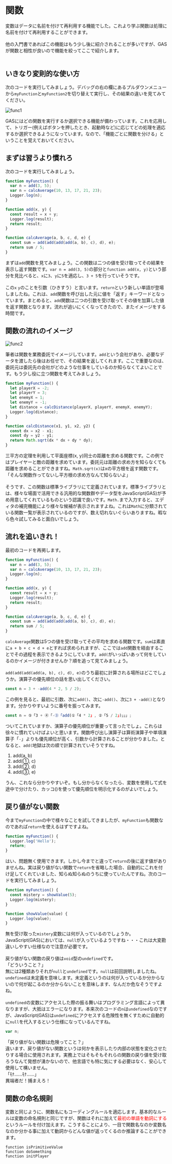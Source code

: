 # 関数
変数はデータに名前を付けて再利用する機能でした。これより学ぶ関数は処理に名前を付けて再利用することができます。
<br><br>
他の入門書であればこの機能はもう少し後に紹介されることが多いですが、GASが関数と相性が良いので機能を絞ってここで紹介します。
<br><br>

## いきなり変則的な使い方
次のコードを実行してみましょう。デバッグの右の欄にあるプルダウンメニューから`myFunction`と`myFunction2`を切り替えて実行し、その結果の違いを見てみてください。

![func1](images/func1.png)

GASにはどの関数を実行するか選択できる機能が備わっています。これを応用して、トリガー(例えばボタンを押したとき、起動時など)に応じてどの処理を適応するか選択できるようになっています。なので、「機能ごとに関数を分ける」ということを覚えておいてください。

## まずは習うより慣れろ
次のコードを実行してみましょう。
```js
function myFunction() {
  var n = add(3, 5);
  var n = calcAverage(10, 13, 17, 21, 23);
  Logger.log(n);
}

function add(x, y) {
  const result = x + y;
  Logger.log(result);
  return result;
}

function calcAverage(a, b, c, d, e) {
  const sum = add(add(add(add(a, b), c), d), e);
  return sum / 5;
}
```
まずは`add`関数を見てみましょう。この関数は二つの値を受け取ってその結果を表示し返す関数です。`var n = add(3, 5)`の部分と`function add(x, y)`という部分を見比べると、`x`に`3`、`y`に`5`を適応し、`3 + 5`を行っていそうです。
<br><br>この`x` `y`のことを引数（ひきすう）と言います。`return`という新しい単語が登場しましたね。これは、`add`関数を呼び出した元に値を「返す」キーワードとなっています。まとめると、`add`関数は二つの引数を受け取ってその値を加算した値を返す関数となります。流れが追いにくくなってきたので、またイメージをする時間です。

## 関数の流れのイメージ

![func2](images/func2.png)

筆者は関数を業務委託でイメージしています。`add`という会社があり、必要なデータを渡したら後はお任せで、その結果を返してくれます。ここで重要なのは、委託元は委託先の会社がどのような仕事をしているのか知らなくてよいことです。もう少し役に立つ関数を考えてみましょう。

```js
function myFunction() {
  let playerX = -2;
  let playerY = 3;
  let enemyX = 1;
  let enemyY = -1;
  let distance = calcDistance(playerX, playerY, enemyX, enemyY);
  Logger.log(distance);
}

function calcDistance(x1, y1, x2, y2) {
  const dx = x2 - x1;
  const dy = y2 - y1;
  return Math.sqrt(dx * dx + dy * dy);
}
```

三平方の定理を利用して平面座標(x, y)同士の距離を求める関数です。この例ではプレイヤーと敵の距離を求めています。委託元は距離の求め方を知らなくても距離を求めることができますね。`Math.sqrt(x)`はxの平方根を返す関数です。  
「そんな関数作ってないし平方根の求め方なんて知らないよ」
<br><br>
そうです、この関数は標準ライブラリにて定義されています。標準ライブラリとは、様々な場面で活用できる汎用的な関数群やデータ型をJavaScript(GAS)が予め用意してくれているものという認識で良いです。`Math.`まで入力すると、エディタの補完機能により様々な候補が表示されますよね。これは`Math`に分類されている関数一覧が表示されているのですが、数え切れないぐらいありますね。暇なら色々試してみると面白いでしょう。

## 流れを追いきれ！
最初のコードを再掲します。

```js
function myFunction() {
  var n = add(3, 5);
  var n = calcAverage(10, 13, 17, 21, 23);
  Logger.log(n);
}

function add(x, y) {
  const result = x + y;
  Logger.log(result);
  return result;
}

function calcAverage(a, b, c, d, e) {
  const sum = add(add(add(add(a, b), c), d), e);
  return sum / 5;
}
```

`calcAverage`関数は5つの値を受け取ってその平均を求める関数です。`sum`は素直に`a + b + c + d + e`とすれば求められますが、ここでは`add`関数を経由することでその過程を表示できるようにしています。`add(`がいっぱいあって何をしているのかイメージが付きませんか？順を追って見てみましょう。
<br><br>
`add(add(add(add(a, b), c), d), e)`のうち最初に計算される場所はどこでしょうか。演算子の優先順位の話を思い出してください。

```js
const n = 3 + -add(4 * 2, 5 / 2);
```
この例を見ると、最初に引数、次に`add()`、次に`-add()`、次に`3 + -add()`となります。分かりやすいように番号を振ってみます。
```js
const n = ⑤「3 + ④「-③「add(①「4 * 2」, ②「5 / 2」)」」」;
```
ついてこれていますか、演算子の優先順位が重要って言ったでしょ。これらは徐々に慣れていけばよいと思います。関数呼び出し演算子は算術演算子や単項演算子「`-`」よりも優先順位が高く、引数から計算されることが分かりました。となると、`add(`地獄は次の順で計算されていそうですね。
1. add(a, b)
2. add(①, c)
3. add(②, d)
4. add(③, e)

うん、これなら分かりやすいぞ。もし分からなくなったら、変数を使用して式を途中で分けたり、カッコ()を使って優先順位を明示化するのがよいでしょう。

## 戻り値がない関数
今まで`myFunction`の中で様々なことを試してきましたが、`myFunction`も関数なのであれば`return`を使えるはずですよね。

```js
function myFunction() { 
  Logger.log('Hello');
  return;
}
```

はい、問題無く使用できます。しかし今までと違って`return`の後に返す値がありませんね。実は戻り値がない関数で`return`を省略した場合、自動的にこれを付け足してくれていました、知らぬ知らぬのうちに使っていたんですね。次のコードを実行してみましょう。

```js
function myFunction() { 
  const mistery = showValue(5);
  Logger.log(mistery);
}

function showValue(value) { 
  Logger.log(value);
}
```

無を受け取った`mistery`変数には何が入っているのでしょうか。JavaScript(GAS)においては、`null`が入っているようですね・・・これは大変勘違いしやすい仕様なので注意が必要です。
<br><br>
戻り値がない関数の戻り値は`void`型の`undefined`です。  
「どういうこと？」  
無には2種類ありそれが`null`と`undefined`です。`null`は前回説明しましたね。`undefined`は未定義を意味します。未定義というのは何が入っているか分からないので何が起こるのか分からないことを意味します、なんだか危なそうですよね。
<br><br>
`undefined`の変数にアクセスした際の振る舞いはプログラミング言語によって異なりますが、大抵はエラーになります。本来次のコードの`n`は`undefined`なのですが、JavaScript(GAS)は`undefined`にアクセスする危険性を無くすために自動的に`null`を代入するという仕様になっているんですね。

```js
var n;
```

「戻り値がない関数は危険ってこと？」  
違います、戻り値がない関数というは何かを表示したり内部の状態を変化させたりする場合に使用されます。実務上ではそもそもそれらの関数の戻り値を受け取ろうなんて発想が湧かないので、他言語でも特に気にする必要はなく、安心して使用して構いません。  
「ﾓﾅ……ﾓﾅ……」  
異端者だ！捕まえろ！

## 関数の命名規則
変数と同じように、関数名にもコーディングルールを適応します。基本的なルールは変数の命名規則と同じですが、関数はそれに加えて<span style="color: red;">最初の単語を動詞にする</span>というルールを付け加えます。こうすることにより、一目で関数名なのか変数名なのか分かる事に加えて動詞からどんな値が返ってくるのか推論することができます。

```
function isPrimitiveValue
function doSomething
function initPlayer
```